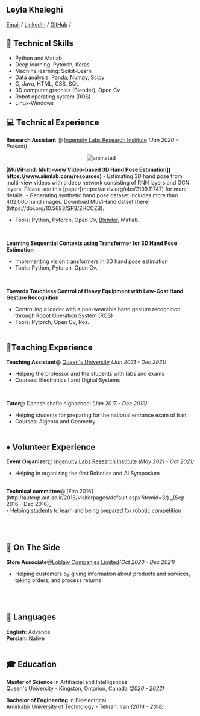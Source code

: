 ## Leyla Khaleghi


[Email](mailto:hello@workwithcarolyn.com)  / [LinkedIn](https://www.linkedin.com/in/leyla-khaleghi-01050614a/) / [GitHub](https://github.com/LeylaKhaleghi) / 

## 🔨 Technical Skills
- Python and Matlab
- Deep learning: Pytorch, Keras
- Machine learning: Scikit-Learn
- Data analysis; Panda, Numpy, Scipy
- C, Java, HTML, CSS, SQL
- 3D computer graphics (Blender), Open Cv
- Robot operating system (ROS)
- Linux-Windows

## 💻 Technical Experience

**Research Assistant** @ [Ingenuity Labs Research Institute](https://ingenuitylabs.queensu.ca/) _(Jan 2020 - Present)_ <br>
<p align="center">
  <img src="3D.gif" alt="animated" />
</p>
<b>[MuViHand: Multi-view Video-based 3D Hand Pose Estimation]( https://www.aiimlab.com/resources)</b>
- Estimating 3D hand pose from multi-view videos with a deep network consisting of RNN layers and GCN layers.
Please see this [paper](https://arxiv.org/abs/2109.11747) for more details.
- Generating synthetic hand pose dataset includes more than 402,000 hand images.
Download MuViHand datset [here](https://doi.org/10.5683/SP3/ZHCCZB).

- Tools: Python, Pytorch, Open Cv, [Blender](https://www.blender.org/), Matlab.
<br>

 <b>Learning Sequential Contexts using Transformer for 3D Hand Pose Estimation</b>
- Implementing vision transformers in 3D hand pose estimation
- Tools: Python, Pytorch, Open Cv.
 <br>
 
 <b>Towards Touchless Control of Heavy Equipment with Low-Cost Hand Gesture Recognition</b>
- Controlling a loader with a non-wearable hand gesture recognition through Robot Operation System (ROS)
- Tools: Pytorch, Open Cv, Ros. 
<br><br>

## 📎Teaching Experience

<b>Teaching Assistant</b>@ [Queen's University](https://www.ece.queensu.ca/) _(Jan 2021 - Dec 2021)_ <br>
- Helping the professor and the students with labs and exams
- Courses: Electronics I and Digital Systems

 <br>
 
<b>Tutor</b>@ Danesh shafie highschool _(Jan 2017 - Dec 2019)_ <br>
 - Helping students for preparing for the national entrance exam of Iran 
 - Courses: Algebra and Geometry
<br><br>

## ♦️ Volunteer Experience

<b>Event Organizer</b>@ [Ingenuity Labs Research Institute](https://ingenuitylabs.queensu.ca/symposium2021/) _(May 2021 - Oct 2021)_ <br>
- Helping in organizing the first Robotics and AI Symposium


 <br>
 <b>Technical committee</b>@ [Fira 2016](http://autcup.aut.ac.ir/2016/visitorpages/default.aspx?itemid=3/) _(Sep 2016  - Dec 2016)_ <br>
-  Helping students to learn and being prepared for robotic competition

 
<br><br>

## 📌 On The Side

<b>Store Associate</b>@[Loblaw Companies Limited](https://www.loblaw.ca/)_(Oct 2020 - Dec 2021)_ <br>
- Helping customers by giving information about products and services, taking orders, and process returns

<br><br>

## 💬 Languages

**English**: Advance <br>
**Persian**: Native
<br><br>

## 🎓 Education

**Master of Science** in Artifiacial and Intelligences<br>
[Queen's University](https://www.ece.queensu.ca/) - Kingston, Ontarion, Canada _(2020 - 2022)_

**Bachelor of Engineering** in Bioelectrical<br>
[Amirkabir University of Technology](https://aut.ac.ir/en) - Tehran, Iran _(2014 - 2018)_

